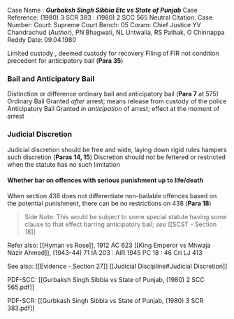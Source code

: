 Case Name : ***Gurbaksh Singh Sibbia Etc vs State of Punjab***
Case Reference: (1980) 3 SCR 383 : (1980) 2 SCC 565
Neutral Citation:
Case Number: 
Court: Supreme Court
Bench: 05
Coram: Chief Justice YV Chandrachud (*Author*), PN Bhagwati, NL Untwalia, RS Pathak, O Chinnappa Reddy
Date: 09.04.1980

Limited custody , deemed custody for recovery
Filing of FIR not condition precedent for anticipatory bail (**Para 35**)

### Bail and Anticipatory Bail

Distinction or difference ordinary bail and anticipatory bail (**Para 7** at 575)
	Ordinary Bail
		Granted *after* arrest; means release from custody of the police
	Anticipatory Bail
		Granted *in anticipation* of arrest; effect at the moment of arrest 

### Judicial Discretion

Judicial discretion should be free and wide, laying down rigid rules hampers such discretion (**Paras 14, 15**)
	Discretion should not be fettered or restricted when the statute has no such limitation

#### Whether bar on offences with serious punishment up to life/death

When section 438 does not differentiate non-bailable offences based on the potential punishment, there can be no restrictions on 438 (**Para 18**)
> Side Note: This would be subject to some special statute having some clause to that effect barring anticipatory bail; *see* [[SCST - Section 18]]


Refer also:
[[Hyman vs Rose]], 1912 AC 623
[[King Emperor vs Mhwaja Nazir Ahmed]], (1943-44) 71 IA 203 : AIR 1945 PC 18 : 46 Cri LJ 413

See also:
[[Evidence - Section 27]]
[[Judicial Discipline#Judicial Discretion]]


PDF-SCC:
[[Gurbaksh Singh Sibbia vs State of Punjab, (1980) 2 SCC 565.pdf]]


PDF-SCR:
[[Gurbkash Singh Sibbia vs State of Punjab, (1980) 3 SCR 383.pdf]]
